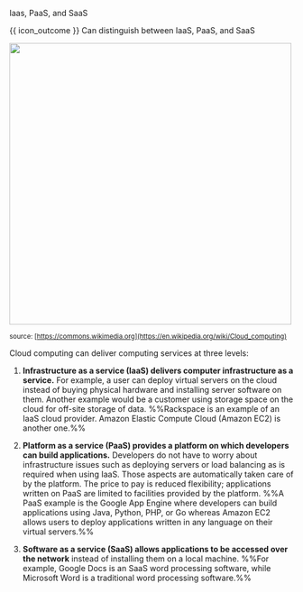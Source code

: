 <span id="title">Iaas, PaaS, and SaaS</span>

<span id="prereqs"></span>

<span id="outcomes">{{ icon_outcome }} Can distinguish between IaaS, PaaS, and SaaS</span>

<div id="body">

<img src="https://upload.wikimedia.org/wikipedia/commons/b/b5/Cloud_computing.svg" height="500" /><br>

<sub>source: [https://commons.wikimedia.org](https://en.wikipedia.org/wiki/Cloud_computing)</sub>

Cloud computing can deliver computing services at three levels:

1. **Infrastructure as a service (IaaS) delivers computer infrastructure as a service.** For example, a user can deploy virtual servers on the cloud instead of buying physical hardware and installing server software on them. Another example would be a customer using storage space on the cloud for off-site storage of data. %%Rackspace is an example of an IaaS cloud provider. Amazon Elastic Compute Cloud (Amazon EC2) is another one.%%

2. **Platform as a service (PaaS) provides a platform on which developers can build applications.** Developers do not have to worry about infrastructure issues such as deploying servers or load balancing as is required when using IaaS. Those aspects are automatically taken care of by the platform. The price to pay is reduced flexibility; applications written on PaaS are limited to facilities provided by the platform. %%A PaaS example is the Google App Engine where developers can build applications using Java, Python, PHP, or Go whereas Amazon EC2 allows users to deploy applications written in any language on their virtual servers.%%

3. **Software as a service (SaaS) allows applications to be accessed over the network** instead of installing them on a local machine. %%For example, Google Docs is an SaaS word processing software, while Microsoft Word is a traditional word processing software.%%

</div>

<div id="extras">

<include src="exercises.md" />

</div>